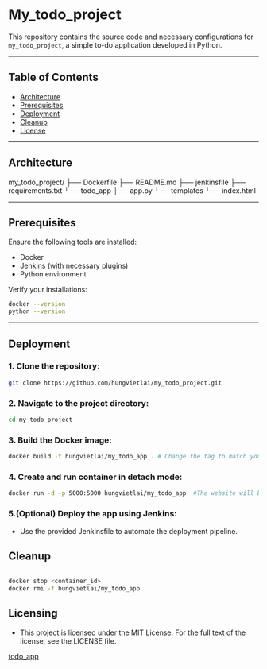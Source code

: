 # My_todo_project

This repository contains the source code and necessary configurations for `my_todo_project`, a simple to-do application developed in Python.

---

## Table of Contents

- [Architecture](#architecture)
- [Prerequisites](#prerequisites)
- [Deployment](#deployment)
- [Cleanup](#cleanup)
- [License](#license)

---

## Architecture

my_todo_project/
├── Dockerfile
├── README.md
├── jenkinsfile
├── requirements.txt
└── todo_app
    ├── app.py
    └── templates
        └── index.html

---

## Prerequisites

Ensure the following tools are installed:

- Docker
- Jenkins (with necessary plugins)
- Python environment

Verify your installations:

```bash
docker --version
python --version

```
---

## Deployment

### 1. Clone the repository: 

```bash
git clone https://github.com/hungvietlai/my_todo_project.git

```
### 2. Navigate to the project directory:

```bash
cd my_todo_project

```
### 3. Build the Docker image:

```bash
docker build -t hungvietlai/my_todo_app . # Change the tag to match your Docker Hub username

```
### 4. Create and run container in detach mode:

```bash
docker run -d -p 5000:5000 hungvietlai/my_todo_app  #The website will be available on localhost port 5000

```
### 5.(Optional) Deploy the app using Jenkins:

- Use the provided Jenkinsfile to automate the deployment pipeline.

## Cleanup

```bash

docker stop <container_id>
docker rmi -f hungvietlai/my_todo_app

```
## Licensing

- This project is licensed under the MIT License. For the full text of the license, see the LICENSE file.

[todo_app](https://github.com/hungvietlai/my_todo_project/blob/master/images/todo_app.png)